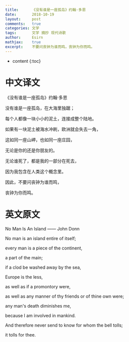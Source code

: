 ```yaml
---
title:		《没有谁是一座孤岛》约翰·多恩
date:		2018-10-19
layout:		post
comments:	true
categories: 文学
tags:		文学 摘抄 现代诗歌
author:		Esirn
mathjax:	true
excerpt: 	不要问丧钟为谁而鸣，丧钟为你而鸣。
---
```

* content
{:toc}

# 中文译文
《没有谁是一座孤岛》约翰·多恩

没有谁是一座孤岛，在大海里独踞；

每个人都像一块小小的泥土，连接成整个陆地。

如果有一块泥土被海水冲刷，欧洲就会失去一角，

这如同一座山岬，也如同一座庄园，

无论是你的还是你朋友的。

无论谁死了，都是我的一部分在死去，

因为我包含在人类这个概念里。

因此，不要问丧钟为谁而鸣，

丧钟为你而鸣。

# 英文原文
No Man Is An Island —— John Donn

No man is an island entire of itself;

every man is a piece of the continent,

a part of the main;

if a clod be washed away by the sea,

Europe is the less,

as well as if a promontory were,

as well as any manner of thy friends or of thine own were;

any man's death diminishes me,

because I am involved in mankind.

And therefore never send to know for whom the bell tolls;

it tolls for thee.

